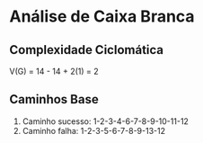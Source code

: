 # Análise de Caixa Branca

## Complexidade Ciclomática
V(G) = 14 - 14 + 2(1) = 2

## Caminhos Base
1. Caminho sucesso: 1-2-3-4-6-7-8-9-10-11-12
2. Caminho falha: 1-2-3-5-6-7-8-9-13-12